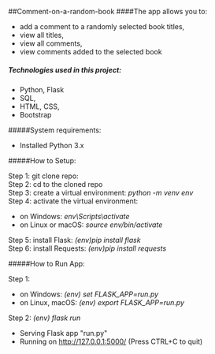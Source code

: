 ##Comment-on-a-random-book
####The app allows you to:
- add a comment to a randomly selected book titles, 
- view all titles, 
- view all comments,
- view comments added to the selected book


##### Technologies used in this project:
- Python, Flask
- SQL,
- HTML, CSS, 
- Bootstrap


#####System requirements:
- Installed Python 3.x


#####How to Setup:

Step 1: git clone repo:<br>
Step 2: cd to the cloned repo <br>
Step 3: create a virtual environment: _python -m venv env_<br>
Step 4: activate the virtual environment: <br>
 - on Windows: _env\Scripts\activate_ <br>
 - on Linux or macOS: _source env/bin/activate_

Step 5: install Flask: _(env)pip install flask_<br>
Step 6: install Requests: _(env)pip install requests_

#####How to Run App:

Step 1: 
- on Windows: _(env) set FLASK_APP=run.py_
- on Linux, macOS: _(env) export FLASK_APP=run.py_

Step 2: _(env) flask run_ <br>
* Serving Flask app "run.py"
* Running on http://127.0.0.1:5000/ (Press CTRL+C to quit)
